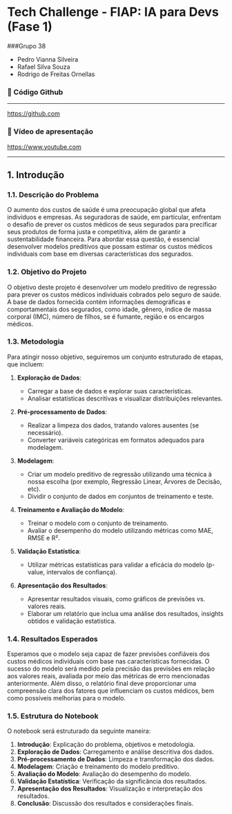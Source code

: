 # Tech Challenge - FIAP: IA para Devs (Fase 1)

###Grupo 38
- Pedro Vianna Silveira
- Rafael Silva Souza
- Rodrigo de Freitas Ornellas



### 🔗 Código Github

---


https://github.com 


### 🔗 Vídeo de apresentação
https://www.youtube.com   

---

## 1. Introdução

### 1.1. Descrição do Problema

O aumento dos custos de saúde é uma preocupação global que afeta indivíduos e empresas. As seguradoras de saúde, em particular, enfrentam o desafio de prever os custos médicos de seus segurados para precificar seus produtos de forma justa e competitiva, além de garantir a sustentabilidade financeira. Para abordar essa questão, é essencial desenvolver modelos preditivos que possam estimar os custos médicos individuais com base em diversas características dos segurados.

### 1.2. Objetivo do Projeto

O objetivo deste projeto é desenvolver um modelo preditivo de regressão para prever os custos médicos individuais cobrados pelo seguro de saúde. A base de dados fornecida contém informações demográficas e comportamentais dos segurados, como idade, gênero, índice de massa corporal (IMC), número de filhos, se é fumante, região e os encargos médicos.

### 1.3. Metodologia

Para atingir nosso objetivo, seguiremos um conjunto estruturado de etapas, que incluem:

1. **Exploração de Dados**:
   - Carregar a base de dados e explorar suas características.
   - Analisar estatísticas descritivas e visualizar distribuições relevantes.

2. **Pré-processamento de Dados**:
   - Realizar a limpeza dos dados, tratando valores ausentes (se necessário).
   - Converter variáveis categóricas em formatos adequados para modelagem.

3. **Modelagem**:
   - Criar um modelo preditivo de regressão utilizando uma técnica à nossa escolha (por exemplo, Regressão Linear, Árvores de Decisão, etc).
   - Dividir o conjunto de dados em conjuntos de treinamento e teste.

4. **Treinamento e Avaliação do Modelo**:
   - Treinar o modelo com o conjunto de treinamento.
   - Avaliar o desempenho do modelo utilizando métricas como MAE, RMSE e R².

5. **Validação Estatística**:
   - Utilizar métricas estatísticas para validar a eficácia do modelo (p-value, intervalos de confiança).

6. **Apresentação dos Resultados**:
   - Apresentar resultados visuais, como gráficos de previsões vs. valores reais.
   - Elaborar um relatório que inclua uma análise dos resultados, insights obtidos e validação estatística.

### 1.4. Resultados Esperados

Esperamos que o modelo seja capaz de fazer previsões confiáveis dos custos médicos individuais com base nas características fornecidas. O sucesso do modelo será medido pela precisão das previsões em relação aos valores reais, avaliada por meio das métricas de erro mencionadas anteriormente. Além disso, o relatório final deve proporcionar uma compreensão clara dos fatores que influenciam os custos médicos, bem como possíveis melhorias para o modelo.

### 1.5. Estrutura do Notebook

O notebook será estruturado da seguinte maneira:

1. **Introdução**: Explicação do problema, objetivos e metodologia.
2. **Exploração de Dados**: Carregamento e análise descritiva dos dados.
3. **Pré-processamento de Dados**: Limpeza e transformação dos dados.
4. **Modelagem**: Criação e treinamento do modelo preditivo.
5. **Avaliação do Modelo**: Avaliação do desempenho do modelo.
6. **Validação Estatística**: Verificação da significância dos resultados.
7. **Apresentação dos Resultados**: Visualização e interpretação dos resultados.
8. **Conclusão**: Discussão dos resultados e considerações finais.
